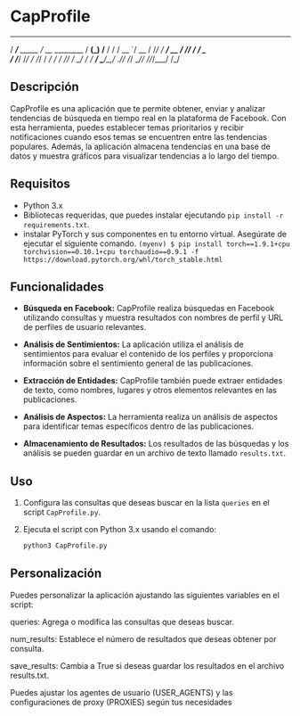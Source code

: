 # CapProfile
 ______            ____             _____ __   
  / ____/___ _____  / __ \_________  / __(_) /__ 
 / /   / __ `/ __ \/ /_/ / ___/ __ \/ /_/ / / _ \
/ /___/ /_/ / /_/ / ____/ /  / /_/ / __/ / /  __/
\____/\__,_/ .___/_/   /_/   \____/_/ /_/_/\___/ 
          /_/                                    

## Descripción
CapProfile es una aplicación que te permite obtener, enviar y analizar tendencias de búsqueda en tiempo real en la plataforma de Facebook. Con esta herramienta, puedes establecer temas prioritarios y recibir notificaciones cuando esos temas se encuentren entre las tendencias populares. Además, la aplicación almacena tendencias en una base de datos y muestra gráficos para visualizar tendencias a lo largo del tiempo.

## Requisitos
- Python 3.x
- Bibliotecas requeridas, que puedes instalar ejecutando `pip install -r requirements.txt`.
- instalar PyTorch y sus componentes en tu entorno virtual. Asegúrate de ejecutar el siguiente comando.
`(myenv) $ pip install torch==1.9.1+cpu torchvision==0.10.1+cpu torchaudio==0.9.1 -f https://download.pytorch.org/whl/torch_stable.html`


## Funcionalidades

- **Búsqueda en Facebook:** CapProfile realiza búsquedas en Facebook utilizando consultas y muestra resultados con nombres de perfil y URL de perfiles de usuario relevantes.

- **Análisis de Sentimientos:** La aplicación utiliza el análisis de sentimientos para evaluar el contenido de los perfiles y proporciona información sobre el sentimiento general de las publicaciones.

- **Extracción de Entidades:** CapProfile también puede extraer entidades de texto, como nombres, lugares y otros elementos relevantes en las publicaciones.

- **Análisis de Aspectos:** La herramienta realiza un análisis de aspectos para identificar temas específicos dentro de las publicaciones.

- **Almacenamiento de Resultados:** Los resultados de las búsquedas y los análisis se pueden guardar en un archivo de texto llamado `results.txt`.

## Uso

1. Configura las consultas que deseas buscar en la lista `queries` en el script `CapProfile.py`.

2. Ejecuta el script con Python 3.x usando el comando:
   ```bash
   python3 CapProfile.py

## Personalización

Puedes personalizar la aplicación ajustando las siguientes variables en el script:

queries: Agrega o modifica las consultas que deseas buscar.

num_results: Establece el número de resultados que deseas obtener por consulta.

save_results: Cambia a True si deseas guardar los resultados en el archivo results.txt.

Puedes ajustar los agentes de usuario (USER_AGENTS) y las configuraciones de proxy (PROXIES) según tus necesidades

